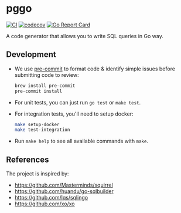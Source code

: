 # pggo
[![CI](https://github.com/bongnv/pggo/actions/workflows/ci.yml/badge.svg)](https://github.com/bongnv/pggo/actions/workflows/ci.yml) [![codecov](https://codecov.io/gh/bongnv/pggo/branch/main/graph/badge.svg?token=T9vvGtYE1d)](https://codecov.io/gh/bongnv/pggo) [![Go Report Card](https://goreportcard.com/badge/github.com/bongnv/pggo)](https://goreportcard.com/report/github.com/bongnv/pggo)

A code generator that allows you to write SQL queries in Go way.

## Development

- We use [pre-commit](https://pre-commit.com/) to format code & identify simple issues before submitting code to review:
  ```bash
  brew install pre-commit
  pre-commit install
  ```

- For unit tests, you can just run `go test` or `make test`.

- For integration tests, you'll need to setup docker:
  ```bash
  make setup-docker
  make test-integration
  ```

- Run `make help` to see all available commands with `make`.


## References

The project is inspired by:
- https://github.com/Masterminds/squirrel
- https://github.com/huandu/go-sqlbuilder
- https://github.com/lqs/sqlingo
- https://github.com/xo/xo
